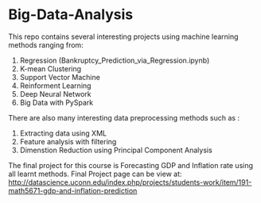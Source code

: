# Big-Data-Analysis

This repo contains several interesting projects using machine learning methods ranging from:

1. Regression (Bankruptcy_Prediction_via_Regression.ipynb)
2. K-mean Clustering
3. Support Vector Machine
4. Reinforment Learning
5. Deep Neural Network
6. Big Data with PySpark

There are also many interesting data preprocessing methods such as :
1. Extracting data using XML
2. Feature analysis with filtering
3. Dimenstion Reduction using Principal Component Analysis

The final project for this course is Forecasting GDP and Inflation rate using all learnt methods. Final Project page can be view at:
http://datascience.uconn.edu/index.php/projects/students-work/item/191-math5671-gdp-and-inflation-prediction
